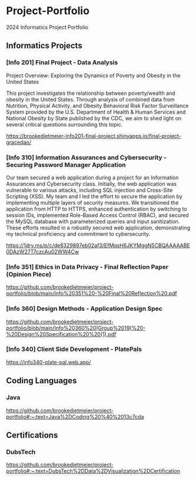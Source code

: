 # Project-Portfolio
2024 Informatics Project Portfolio 

## Informatics Projects

### [Info 201] Final Project - Data Analysis
Project Overview: Exploring the Dynamics of Poverty and Obesity in the United States

This project investigates the relationship between poverty/wealth and obesity in the United States. Through analysis of combined data from Nutrition, Physical Activity, and Obesity Behavioral Risk Factor Surveillance System provided by the U.S. Department of Health & Human Services and National Obesity by State published by the CDC, we aim to shed light on several critical questions surrounding this topic.

https://brookedietmeier-info201-final-project.shinyapps.io/final-project-gracedao/

### [Info 310] Information Assurances and Cybersecurity - Securing Password Manager Application
Our team secured a web application during a project for an Information Assurances and Cybersecurity class. Initially, the web application was vulnerable to various attacks, including SQL injection and Cross-Site Scripting (XSS). My team and I led the effort to secure the application by implementing multiple layers of security measures. We transitioned the application from HTTP to HTTPS, enhanced authentication by switching to session IDs, implemented Role-Based Access Control (RBAC), and secured the MySQL database with parameterized queries and input sanitization. These efforts resulted in a robustly secured web application, demonstrating my technical proficiency and commitment to cybersecurity. 

https://1drv.ms/p/c/de8329897eb02af3/EfMqsH6JKYMggN5CBQAAAAABE0DAzW27T7czcAu02WW4Cw

### [Info 351] Ethics in Data Privacy - Final Reflection Paper (Opinion Piece) 

https://github.com/brookedietmeier/project-portfolio/blob/main/Info%20351%20-%20Final%20Reflection%20.pdf

### [Info 360] Design Methods - Application Design Spec

https://github.com/brookedietmeier/project-portfolio/blob/main/Info%20360%20(Group%2019)%20-%20Design%20Specification%20%20(1).pdf

### [Info 340] Client Side Development - PlatePals

https://info340-plate-pal.web.app/


## Coding Languages 

### Java

https://github.com/brookedietmeier/project-portfolio#:~:text=Java%2DCoding%20%40%2013c7cda

## Certifications 

### DubsTech

https://github.com/brookedietmeier/project-portfolio#:~:text=DubsTech%2DData%2DVisualization%2DCertification


